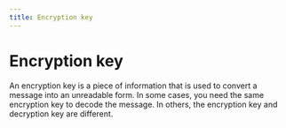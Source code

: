 ```yaml
---
title: Encryption key
---
```

# Encryption key

An encryption key is a piece of information that is used to convert a message into an unreadable form. In some cases, you need the same encryption key to decode the message. In others, the encryption key and decryption key are different.